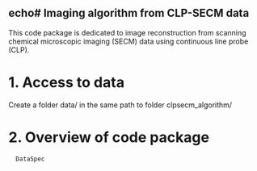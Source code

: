 echo# Imaging algorithm from CLP-SECM data
---
This code package is dedicated to image reconstruction from scanning chemical microscopic imaging (SECM) data using continuous line probe (CLP).

# 1. Access to data 
Create a folder data/ in the same path to folder clpsecm_algorithm/ 
	

# 2. Overview of code package 
      DataSpec


